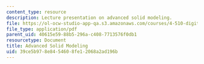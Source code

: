 ```yaml
---
content_type: resource
description: Lecture presentation on advanced solid modeling.
file: https://ol-ocw-studio-app-qa.s3.amazonaws.com/courses/4-510-digital-design-fabrication-fall-2008/39ce5b978e8454608fe12068a2ad196b_lec3.pdf
file_type: application/pdf
parent_uid: 40615e59-88b5-296a-c408-7713576f0db1
resourcetype: Document
title: Advanced Solid Modeling
uid: 39ce5b97-8e84-5460-8fe1-2068a2ad196b
---
```

